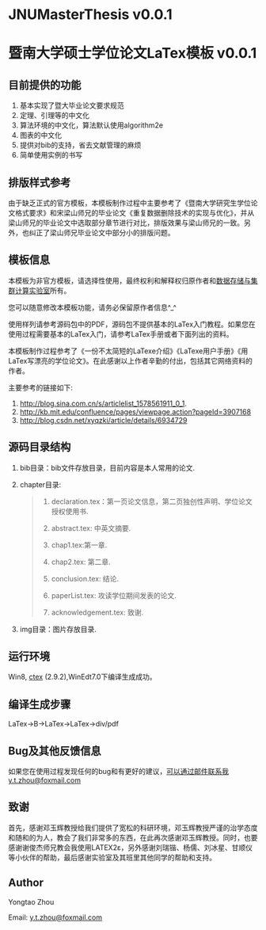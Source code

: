 JNUMasterThesis v0.0.1
==============================
暨南大学硕士学位论文LaTex模板 v0.0.1
==============================

目前提供的功能
--------------------------------------------
1. 基本实现了暨大毕业论文要求规范
2. 定理、引理等的中文化
4. 算法环境的中文化，算法默认使用algorithm2e
5. 图表的中文化
6. 提供对bib的支持，省去文献管理的麻烦
7. 简单使用实例的书写

排版样式参考
-----------------------------------------------
由于缺乏正式的官方模板，本模板制作过程中主要参考了《暨南大学研究生学位论文格式要求》和宋梁山师兄的毕业论文《重复数据删除技术的实现与优化》，并从梁山师兄的毕业论文中选取部分章节进行对比，排版效果与梁山师兄的一致。另外，也纠正了梁山师兄毕业论文中部分小的排版问题。

模板信息
-------------------
本模板为非官方模板，请选择性使用，最终权利和解释权归原作者和[数据存储与集群计算实验室](http://dsc.jnu.edu.cn)所有。

您可以随意修改本模板功能，请务必保留原作者信息^_^

使用样列请参考源码包中的PDF，源码包不提供基本的LaTex入门教程。如果您在使用过程需要基本的LaTex入门，请参考LaTex手册或者下面列出的资料。

本模板制作过程参考了《一份不太简短的LaTexe介绍》《LaTexe用户手册》《用LaTex写漂亮的学位论文》。在此感谢以上作者辛勤的付出，包括其它网络资料的作者。

主要参考的链接如下:

1.  http://blog.sina.com.cn/s/articlelist_1578561911_0_1.
2.  http://kb.mit.edu/confluence/pages/viewpage.action?pageId=3907168
3.  http://blog.csdn.net/xyqzki/article/details/6934729

源码目录结构
--------------------------------------------------------
1. bib目录：bib文件存放目录，目前内容是本人常用的论文.
2. chapter目录:

    > 1) declaration.tex：第一页论文信息，第二页独创性声明、学位论文授权使用书.
    >
    > 2) abstract.tex: 中英文摘要. 
    >
    > 3) chap1.tex:第一章.
    >
    > 4) chap2.tex: 第二章.
    >
    > 5) conclusion.tex: 结论.
    >
    > 6) paperList.tex: 攻读学位期间发表的论文.
    >
    > 7) acknowledgement.tex: 致谢.

3. img目录：图片存放目录.

运行环境
---------------------------
Win8, [ctex](http://www.ctex.org/HomePage) (2.9.2),WinEdt7.0下编译生成成功。


编译生成步骤
----------------------------
LaTex->B->LaTex->LaTex->div/pdf

Bug及其他反馈信息
-----------------------------------------
如果您在使用过程发现任何的bug和有更好的建议，可以通过邮件联系我y.t.zhou@foxmail.com

致谢
---------------------------
首先，感谢邓玉辉教授给我们提供了宽松的科研环境，邓玉辉教授严谨的治学态度和随和的为人，教会了我们非常多的东西，在此再次感谢邓玉辉教授。同时，也要感谢谢俊杰师兄教会我使用LATEX2ε，另外感谢刘瑞锴、杨儒、刘冰星、甘顺仪等小伙伴的帮助，最后感谢实验室及其班里其他同学的帮助和支持。

Author
-------------------
Yongtao Zhou

Email: y.t.zhou@foxmail.com
